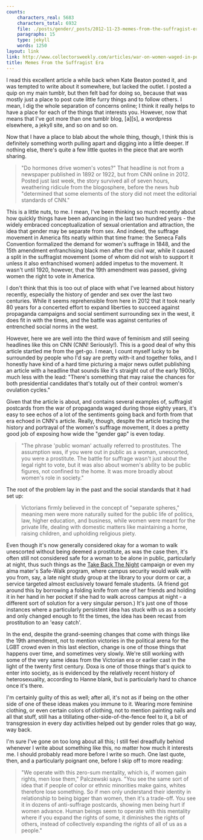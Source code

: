 ```yaml
---
counts:
    characters_real: 5683
    characters_total: 6932
    file: ./posts/gender/_posts/2012-11-23-memes-from-the-suffragist-era.markdown
    paragraphs: 15
    type: jekyll
    words: 1250
layout: link
link: http://www.collectorsweekly.com/articles/war-on-women-waged-in-postcards-memes-from-the-suffragist-era/
title: Memes From the Suffragist Era
---
```


I read this excellent article a while back when Kate Beaton posted it, and was tempted to write about it somewhere, but lacked the outlet.  I posted a quip on my main tumblr, but then felt bad for doing so, because that was mostly just a place to post cute little furry things and to follow others.  I mean, I dig the whole separation of concerns online; I think it really helps to have a place for each of the things that interests you.  However, now that means that I've got more than one tumblr blog, \[a\]\[s\], a wordpress elsewhere, a jekyll site, and so on and so on.

Now that I have a place to blab about the whole thing, though, I think this is definitely something worth pulling apart and digging into a little deeper.  If nothing else, there's quite a few little quotes in the piece that are worth sharing.

> "Do hormones drive women's votes?" That headline is not from a newspaper published in 1892 or 1922, but from CNN online in 2012. Posted just last week, the story survived all of seven hours, weathering ridicule from the blogosphere, before the news hub "determined that some elements of the story did not meet the editorial standards of CNN."

This is a little nuts, to me.  I mean, I've been thinking so much recently about how quickly things have been advancing in the last two hundred years - the widely embraced conceptualization of sexual orientation and attraction, the idea that gender may be separate from sex.  And indeed, the suffrage movement in America fits neatly within that time frame: the Seneca Falls Convention formalized the demand for women's suffrage in 1848, and the 15th amendment enfranchising black men after the civil war, while it caused a split in the suffragist movement (some of whom did not wish to support it unless it also enfranchised women) added impetus to the movement.  It wasn't until 1920, however, that the 19th amendment was passed, giving women the right to vote in America.

I don't think that this is too out of place with what I've learned about history recently, especially the history of gender and sex over the last two centuries.  While it seems reprehensible from here in 2012 that it took nearly 80 years for a concerted effort to expand liberties to succeed against propaganda campaigns and social sentiment surrounding sex in the west, it does fit in with the times, and the battle was against centuries of entrenched social norms in the west.

However, here we are well into the third wave of feminism and still seeing headlines like this on CNN (CNN!  Seriously!).  This is a good deal of why this article startled me from the get-go.  I mean, I count myself lucky to be surrounded by people who I'd say are pretty with-it and together folks, and I honestly have kind of a hard time picturing a major news outlet publishing an article with a headline that sounds like it's straight out of the early 1900s, much less with the lead: "There's something that may raise the chances for both presidential candidates that's totally out of their control: women's ovulation cycles."

Given that the article is about, and contains several examples of, suffragist postcards from the war of propaganda waged during those eighty years, it's easy to see echos of a lot of the sentiments going back and forth from that era echoed in CNN's article.  Really, though, despite the article tracing the history and portrayal of the women's suffrage movement, it does a pretty good job of exposing how wide the "gender gap" is even today.

> "The phrase 'public woman' actually referred to prostitutes. The assumption was, if you were out in public as a woman, unescorted, you were a prostitute. The battle for suffrage wasn't just about the legal right to vote, but it was also about women's ability to be public figures, not confined to the home. It was more broadly about women's role in society."

The root of the problem lay in the past and the social standards that it had set up:

> Victorians firmly believed in the concept of "separate spheres," meaning men were more naturally suited for the public life of politics, law, higher education, and business, while women were meant for the private life, dealing with domestic matters like maintaining a home, raising children, and upholding religious piety.

Even though it's now generally considered okay for a woman to walk unescorted without being deemed a prostitute, as was the case then, it's often still not considered safe for a woman to be alone in public, particularly at night, thus such things as the [Take Back The Night](http://www.takebackthenight.org/) campaign or even my alma mater's Safe-Walk program, where campus security would walk with you from, say, a late night study group at the library to your dorm or car, a service targeted almost exclusively toward female students.  (A friend got around this by borrowing a folding knife from one of her friends and holding it in her hand in her pocket if she had to walk across campus at night - a different sort of solution for a very singular person.)  It's just one of those instances where a particularly persistent idea has stuck with us as a society and only changed enough to fit the times, the idea has been recast from prostitution to an 'easy catch'.

In the end, despite the grand-seeming changes that come with things like the 19th amendment, not to mention victories in the political arena for the LGBT crowd even in this last election, change is one of those things that happens over time, and sometimes very slowly.  We're still working with some of the very same ideas from the Victorian era or earlier cast in the light of the twenty first century.  Doxa is one of those things that's quick to enter into society, as is evidenced by the relatively recent history of heterosexuality, according to Hanne blank, but is particularly hard to chance once it's there.  

I'm certainly guilty of this as well; after all, it's not as if being on the other side of one of these ideas makes you immune to it.  Wearing more feminine clothing, or even certain colors of clothing, not to mention painting nails and all that stuff, still has a titillating other-side-of-the-fence feel to it, a bit of transgression in every day activities helped out by gender roles that go way, way back. 

I'm sure I've gone on too long about all this; I still feel dreadfully behind whenever I write about something like this, no matter how much it interests me.  I should probably read more before I write so much.  One last quote, then, and a particularly poignant one, before I skip off to more reading:

> "We operate with this zero-sum mentality, which is, if women gain rights, men lose them," Palczewski says. "You see the same sort of idea that if people of color or ethnic minorities make gains, whites therefore lose something. So if men only understand their identity in relationship to being bigger than women, then it's a trade-off. You see it in dozens of anti-suffrage postcards, showing men being hurt if women advance. Human beings seem to operate with this mentality where if you expand the rights of some, it diminishes the rights of others, instead of collectively expanding the rights of all of us as a people."
